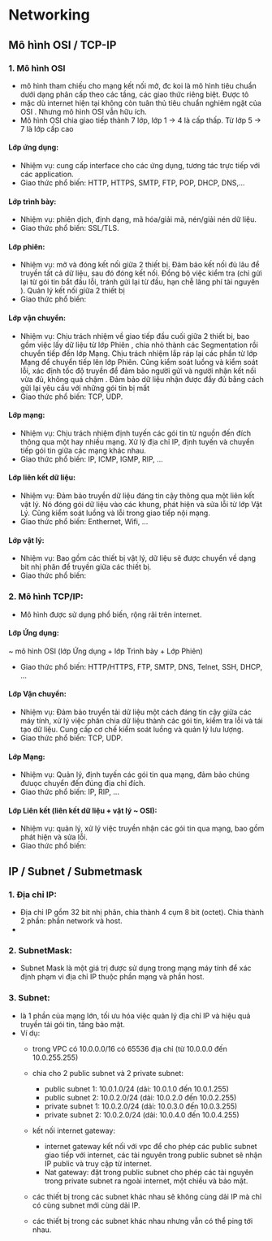 # Networking

## Mô hình OSI / TCP-IP

### 1. Mô hình OSI
- mô hình tham chiếu cho mạng kết nối mở, đc koi là mô hình tiêu chuẩn dưới dạng phân cấp theo các tầng, các giao thức riêng biệt. Được tô 
- mặc dù internet hiện tại không còn tuân thủ tiêu chuẩn nghiêm ngặt của OSI . Nhưng mô hình OSI vẫn hữu ích.
- Mô hình OSI chia giao tiếp thành 7 lớp, lớp 1 -> 4 là cấp thấp. Từ lớp 5 -> 7 là lớp cấp cao

#### Lớp ứng dụng:
- Nhiệm vụ: cung cấp interface cho các ứng dụng, tương tác trực tiếp với các application.
- Giao thức phổ biến: HTTP, HTTPS, SMTP, FTP, POP, DHCP, DNS,...


#### Lớp trình bày:
- Nhiệm vụ: phiên dịch, định dạng, mã hóa/giải mã, nén/giải nén dữ liệu.
- Giao thức phổ biến: SSL/TLS. 

#### Lớp phiên:
- Nhiệm vụ: mở và đóng kết nối giữa 2 thiết bị. Đảm bảo kết nối đủ lâu để truyền tất cả dữ liệu, sau đó đóng kết nối. Đồng bộ việc kiểm tra (chỉ gửi lại từ gói tin bắt đầu lỗi, tránh gửi lại từ đầu, hạn chễ lãng phí tài nguyên ). Quản lý kết nối giữa 2 thiết bị
- Giao thức phổ biến: 

#### Lớp vận chuyển:
- Nhiệm vụ: Chịu trách nhiệm về giao tiếp đầu cuối giữa 2 thiết bị, bao gồm việc lấy dữ liệu từ lớp Phiên , chia nhỏ thành các Segmentation rồi chuyển tiếp đến lớp Mạng. Chịu trách nhiệm lắp ráp lại các phần từ lớp Mạng để chuyển tiếp lên lớp Phiên. Cũng kiểm soát luồng và kiểm soát lỗi, xác định tốc độ truyền để đảm bảo người gửi và người nhận kết nối vừa đủ, không quá chậm . Đảm bảo dữ liệu nhận được đầy đủ bằng cách gửi lại yêu cầu với những gói tin bị mất
- Giao thức phổ biến: TCP, UDP.

#### Lớp mạng:
- Nhiệm vụ: Chịu trách nhiệm định tuyến các gói tin từ nguồn đến đích thông qua một hay nhiều mạng. Xử lý địa chỉ IP, định tuyến và chuyển tiếp gói tin giữa các mạng khác nhau.
- Giao thức phổ biến: IP, ICMP, IGMP, RIP, ...

#### Lớp liên kết dữ liệu:
- Nhiệm vụ: Đảm bảo truyền dữ liệu đáng tin cậy thông qua một liên kết vật lý. Nó đóng gói dữ liệu vào các khung, phát hiện và sửa lỗi từ lớp Vật Lý. Cũng kiểm soát luồng và lỗi trong giao tiếp nội mạng.
- Giao thức phổ biến: Enthernet, Wifi, ...

#### Lớp vật lý:
- Nhiệm vụ: Bao gồm các thiết bị vật lý, dữ liệu sẽ được chuyển về dạng bit nhị phân để truyền giữa các thiết bị.
- Giao thức phổ biến:


### 2. Mô hình TCP/IP:
- Mô hình được sử dụng phổ biến, rộng rãi trên internet. 

#### Lớp Ứng dụng:
~ mô hình OSI (lớp Ứng dụng + lớp Trình bày + Lớp Phiên)
- Giao thức phổ biến: HTTP/HTTPS, FTP, SMTP, DNS, Telnet, SSH, DHCP, ...

#### Lớp Vận chuyển:
- Nhiệm vụ: Đảm bảo truyền tải dữ liệu một cách đáng tin cậy giữa các máy tính, xử lý việc phân chia dữ liệu thành các gói tin, kiểm tra lỗi và tái tạo dữ liệu. Cung cấp cơ chế kiểm soát luồng và quản lý lưu lượng.
- Giao thức phổ biến: TCP, UDP.

#### Lớp Mạng:
- Nhiệm vụ: Quản lý, định tuyến các gói tin qua mạng, đảm bảo chúng đưuọc chuyển đến đúng địa chỉ đích.
- Giao thức phổ biến: IP, RIP, ...

#### Lớp Liên kết (liên kết dữ liệu + vật lý ~ OSI):
- Nhiệm vụ: quản lý, xử lý việc truyền nhận các gói tin qua mạng, bao gồm phát hiện và sửa lỗi.
- Giao thức phổ biến:

## IP / Subnet / Submetmask

### 1. Địa chỉ IP:
- Địa chỉ IP gồm 32 bit nhị phân, chia thành 4 cụm 8 bit (octet). Chia thành 2 phần: phần network và host.
- 

### 2. SubnetMask:
- Subnet Mask là một giá trị được sử dụng trong mạng máy tính để xác định phạm vi địa chỉ IP thuộc phần mạng và phần host.


### 3. Subnet:
- là 1 phần của mạng lớn, tối ưu hóa việc quản lý địa chỉ IP và hiệu quả truyền tải gói tin, tăng bảo mật.
- Ví dụ:
    - trong VPC có 10.0.0.0/16 có 65536 địa chỉ (từ 10.0.0.0 đến 10.0.255.255)
    - chia cho 2 public subnet và 2 private subnet:
        - public subnet 1: 10.0.1.0/24 (dải: 10.0.1.0 đến 10.0.1.255)
        - public subnet 2: 10.0.2.0/24 (dải: 10.0.2.0 đến 10.0.2.255)
        - private subnet 1: 10.0.2.0/24 (dải: 10.0.3.0 đến 10.0.3.255)
        - private subnet 2: 10.0.2.0/24 (dải: 10.0.4.0 đến 10.0.4.255)
    - kết nối internet gateway:
        - internet gateway kết nối với vpc để cho phép các public subnet giao tiếp với internet, các tài nguyên trong public subnet sẽ nhận IP public và truy cập từ internet.
        - Nat gateway: đặt trong public subnet cho phép các tài nguyên trong private subnet ra ngoài internet, một chiều và bảo mật.

    - các thiết bị trong các subnet khác nhau sẽ không cùng dải IP mà chỉ có cùng subnet mới cùng dải IP.
    - các thiết bị trong các subnet khác nhau nhưng vẫn có thể ping tới nhau.



